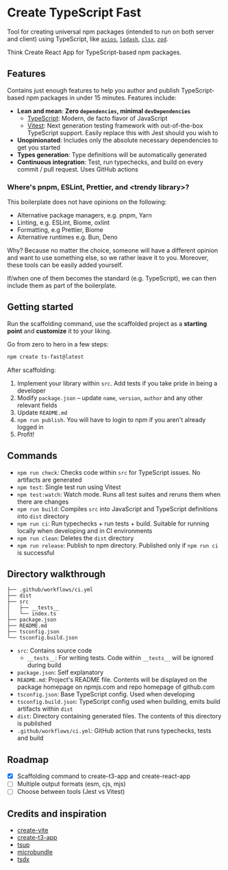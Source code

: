 # Create TypeScript Fast

Tool for creating universal npm packages (intended to run on both server and client) using TypeScript, like [`axios`](https://github.com/axios/axios), [`lodash`](https://github.com/lodash/lodash), [`clsx`](https://github.com/lukeed/clsx), [`zod`](https://github.com/colinhacks/zod).

Think Create React App for TypeScript-based npm packages.

## Features

Contains just enough features to help you author and publish TypeScript-based npm packages in under 15 minutes. Features include:

- **Lean and mean**: **Zero `dependencies`, minimal `devDependencies`**
  - [TypeScript](https://www.typescriptlang.org/): Modern, de facto flavor of JavaScript
  - [Vitest](https://vitest.dev/): Next generation testing framework with out-of-the-box TypeScript support. Easily replace this with Jest should you wish to
- **Unopinionated**: Includes only the absolute necessary dependencies to get you started
- **Types generation**: Type definitions will be automatically generated
- **Continuous integration**: Test, run typechecks, and build on every commit / pull request. Uses GitHub actions

### Where's pnpm, ESLint, Prettier, and &lt;trendy library&gt;?

This boilerplate does not have opinions on the following:

- Alternative package managers, e.g. pnpm, Yarn
- Linting, e.g. ESLint, Biome, oxlint
- Formatting, e.g Prettier, Biome
- Alternative runtimes e.g. Bun, Deno

Why? Because no matter the choice, someone will have a different opinion and want to use something else, so we rather leave it to you. Moreover, these tools can be easily added yourself.

If/when one of them becomes the standard (e.g. TypeScript), we can then include them as part of the boilerplate.

## Getting started

Run the scaffolding command, use the scaffolded project as a **starting point** and **customize** it to your liking.

Go from zero to hero in a few steps:

```sh
npm create ts-fast@latest
```

After scaffolding:

1. Implement your library within `src`. Add tests if you take pride in being a developer
2. Modify `package.json` – update `name`, `version`, `author` and any other relevant fields
3. Update `README.md`
4. `npm run publish`. You will have to login to npm if you aren't already logged in
5. Profit!

## Commands

- `npm run check`: Checks code within `src` for TypeScript issues. No artifacts are generated
- `npm test`: Single test run using Vitest
- `npm test:watch`: Watch mode. Runs all test suites and reruns them when there are changes
- `npm run build`: Compiles `src` into JavaScript and TypeScript definitions into `dist` directory
- `npm run ci`: Run typechecks + run tests + build. Suitable for running locally when developing and in CI environments
- `npm run clean`: Deletes the `dist` directory
- `npm run release`: Publish to npm directory. Published only if `npm run ci` is successful

## Directory walkthrough

```
├── .github/workflows/ci.yml
├── dist
├── src
│   ├── __tests__
│   └── index.ts
├── package.json
├── README.md
├── tsconfig.json
└── tsconfig.build.json
```

- `src`: Contains source code
  - `__tests__`: For writing tests. Code within `__tests__` will be ignored during build
- `package.json`: Self explanatory
- `README.md`: Project's README file. Contents will be displayed on the package homepage on npmjs.com and repo homepage of github.com
- `tsconfig.json`: Base TypeScript config. Used when developing
- `tsconfig.build.json`: TypeScript config used when building, emits build artifacts within `dist`
- `dist`: Directory containing generated files. The contents of this directory is published
- `.github/workflows/ci.yml`: GitHub action that runs typechecks, tests and build

## Roadmap

- [x] Scaffolding command to create-t3-app and create-react-app
- [ ] Multiple output formats (esm, cjs, mjs)
- [ ] Choose between tools (Jest vs Vitest)

## Credits and inspiration

- [create-vite](https://github.com/vitejs/vite/tree/main/packages/create-vite)
- [create-t3-app](https://github.com/t3-oss/create-t3-app)
- [tsup](https://github.com/egoist/tsup)
- [microbundle](https://github.com/developit/microbundle)
- [tsdx](https://github.com/jaredpalmer/tsdx)
